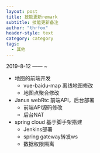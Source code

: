 ```yaml
---
layout: post
title: 技能更新remark
subtitle: 技能更新备注
author: "thrfox"
header-style: text
category: category
tags:
  - 其他
---
```


2019-8-12 —— ~

- 地图的前端开发
  - vue-baidu-map 离线地图修改
  - 地图点聚合修改
- Janus webRtc 前端API，后台部署
  - 前端API源码修改
  - 后台NAT
- spring cloud 基于脚手架搭建
  - Jenkins部署
  - spring gateway转发ws
  - 数据权限隔离
